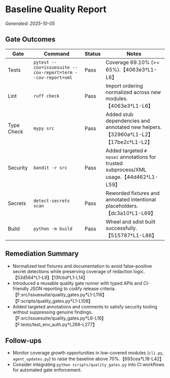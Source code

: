 # Baseline Quality Report

_Generated: 2025-10-05_

## Gate Outcomes

| Gate | Command | Status | Notes |
| --- | --- | --- | --- |
| Tests | `pytest --cov=issuesuite --cov-report=term --cov-report=xml` | Pass | Coverage 69.10% (>= 65%).【4063e3†L1-L6】 |
| Lint | `ruff check` | Pass | Import ordering normalized across new modules.【4063e3†L1-L6】 |
| Type Check | `mypy src` | Pass | Added stub dependencies and annotated new helpers.【32960a†L1-L2】【17be2c†L1-L2】 |
| Security | `bandit -r src` | Pass | Added targeted `# nosec` annotations for trusted subprocess/XML usage.【44d462†L1-L59】 |
| Secrets | `detect-secrets scan` | Pass | Reworded fixtures and annotated intentional placeholders.【dc3a10†L1-L69】 |
| Build | `python -m build` | Pass | Wheel and sdist built successfully.【515787†L1-L86】 |

## Remediation Summary

- Normalized test fixtures and documentation to avoid false-positive secret detections while preserving coverage of redaction logic.【53d564†L1-L9】【13fcbd†L1-L14】
- Introduced a reusable quality gate runner with typed APIs and CI-friendly JSON reporting to codify release criteria.【F:src/issuesuite/quality_gates.py†L1-L116】【F:scripts/quality_gates.py†L1-L108】
- Added targeted annotations and comments to satisfy security tooling without suppressing genuine findings.【F:src/issuesuite/quality_gates.py†L6-L16】【F:tests/test_env_auth.py†L269-L277】

## Follow-ups

- Monitor coverage growth opportunities in low-covered modules (`cli.py`, `agent_updates.py`) to raise the baseline above 70%.【693cea†L18-L42】
- Consider integrating `python scripts/quality_gates.py` into CI workflows for automated gate enforcement.
